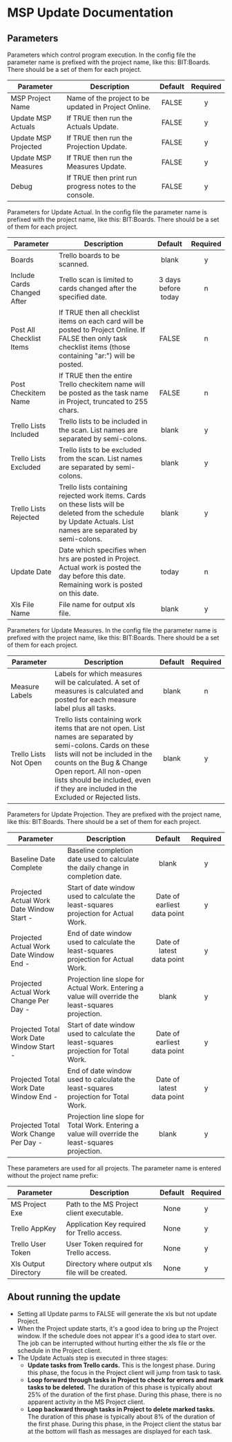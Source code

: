 # MSP Update Documentation

## Parameters

Parameters which control program execution.  In the config file the parameter name is prefixed with the project name, like this: BIT:Boards.  There should be a set of them for each project.

| Parameter | Description | Default | Required |
| ---------- | --------------------------- | :--------: | :--------: |
| MSP Project Name | Name of the project to be updated in Project Online. | FALSE | y |
| Update MSP Actuals | If TRUE then run the Actuals Update. | FALSE | y |
| Update MSP Projected | If TRUE then run the Projection Update. | FALSE | y |
| Update MSP Measures | If TRUE then run the Measures Update. | FALSE | y |
| Debug | If TRUE then print run progress notes to the console. | FALSE | y |

Parameters for Update Actual.  In the config file the parameter name is prefixed with the project name, like this: BIT:Boards.  There should be a set of them for each project.

| Parameter | Description | Default | Required |
| ---------- | --------------------------- | :--------: | :--------: |
| Boards | Trello boards to be scanned. | blank | y |
| Include Cards Changed After | Trello scan is limited to cards changed after the specified date. | 3 days before today | n |
| Post All Checklist Items | If TRUE then all checklist items on each card will be posted to Project Online.  If FALSE then only task checklist items (those containing "ar:") will be posted. | FALSE | n |
| Post Checkitem Name | If TRUE then the entire Trello checkitem name will be posted as the task name in Project, truncated to 255 chars. | FALSE | n |
| Trello Lists Included | Trello lists to be included in the scan.  List names are separated by semi-colons. | blank | y |
| Trello Lists Excluded | Trello lists to be excluded from the scan.  List names are separated by semi-colons. | blank | y |
| Trello Lists Rejected | Trello lists containing rejected work items.  Cards on these lists will be deleted from the schedule by Update Actuals. List names are separated by semi-colons. | blank | y |
| Update Date | Date which specifies when hrs are posted in Project.  Actual work is posted the day before this date.  Remaining work is posted on this date. | today | n |
| Xls File Name | File name for output xls file. | blank | y |

Parameters for Update Measures.  In the config file the parameter name is prefixed with the project name, like this: BIT:Boards.  There should be a set of them for each project.

| Parameter | Description | Default | Required |
| ---------- | --------------------------- | :--------: | :--------: |
| Measure Labels | Labels for which measures will be calculated. A set of measures is calculated and posted for each measure label plus all tasks. | blank | n |
| Trello Lists Not Open | Trello lists containing work items that are not open.  List names are separated by semi-colons.  Cards on these lists will not be included in the counts on the Bug & Change Open report.  All non-open lists should be included, even if they are included in the Excluded or Rejected lists.  | blank | y |


Parameters for Update Projection.  They are prefixed with the project name, like this: BIT:Boards.  There should be a set of them for each project.

| Parameter | Description | Default | Required |
| ---------- | --------------------------- | :--------: | :--------: |
| Baseline Date Complete | Baseline completion date used to calculate the daily change in completion date. | blank | y |
| Projected Actual Work Date Window Start - <measure label> | Start of date window used to calculate the least-squares projection for Actual Work. | Date of earliest data point | y |
| Projected Actual Work Date Window End - <measure label> | End of date window used to calculate the least-squares projection for Actual Work. | Date of latest data point | y |
| Projected Actual Work Change Per Day - <measure label> | Projection line slope for Actual Work.  Entering a value will override the least-squares projection. | blank | y |
| Projected Total Work Date Window Start - <measure label> | Start of date window used to calculate the least-squares projection for Total Work. | Date of earliest data point | y |
| Projected Total Work Date Window End - <measure label> | End of date window used to calculate the least-squares projection for Total Work. | Date of latest data point | y |
| Projected Total Work Change Per Day - <measure label> | Projection line slope for Total Work.  Entering a value will override the least-squares projection. | blank | y |

These parameters are used for all projects.  The parameter name is entered without the project name prefix:

| Parameter | Description | Default | Required |
| ---------- | --------------------------- | :--------: | :--------: |
| MS Project Exe | Path to the MS Project client executable. | None | y |
| Trello AppKey | Application Key required for Trello access. | None | y |
| Trello User Token | User Token required for Trello access. | None | y |
| Xls Output Directory | Directory where output xls file will be created. | None | y |

## About running the update
* Setting all Update parms to FALSE will generate the xls but not update Project.
* When the Project update starts, it's a good idea to bring up the Project window.  If the schedule does not appear it's a good idea to start over.  The job can be interrupted without hurting either the xls file or the schedule in the Project client.
* The Update Actuals step is executed in three stages:
  * **Update tasks from Trello cards.**  This is the longest phase.  During this phase, the focus in the Project client will jump from task to task.
  * **Loop forward through tasks in Project to check for errors and mark tasks to be deleted.**  The duration of this phase is typically about 25% of the duration of the first phase. During this phase, there is no apparent activity in the MS Project client. 
  * **Loop backward through tasks in Project to delete marked tasks.**  The duration of this phase is typically about 8% of the duration of the first phase.  During this phase, in the Project client the status bar at the bottom will flash as messages are displayed for each task. 
